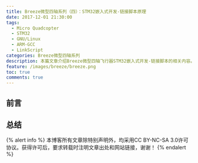 ```yaml
---
title: Breeze微型四轴系列（四）：STM32嵌入式开发-链接脚本原理
date: 2017-12-01 21:30:00
tags:
  - Micro Quadcopter
  - STM32
  - GNU/Linux
  - ARM-GCC
  - LinkScript
categories: Breeze微型四轴系列
description: 本篇文章介绍Breeze微型四轴飞行器STM32嵌入式开发-链接脚本的相关内容。
feature: /images/breeze/breeze.png
toc: true
comments: true
---
```


## 前言

<!--more-->

## 总结

{% alert info %}
本博客所有文章除特别声明外，均采用CC BY-NC-SA 3.0许可协议。获得许可后，要求转载时注明文章出处和网站链接，谢谢！
{% endalert %}
